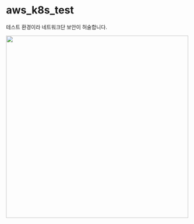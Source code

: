 # aws_k8s_test

테스트 환경이라 네트워크단 보안이 허술합니다.

<img width="500" src="https://user-images.githubusercontent.com/47482887/72901543-53824f80-3d6d-11ea-9f22-fafbd62048a2.png">
